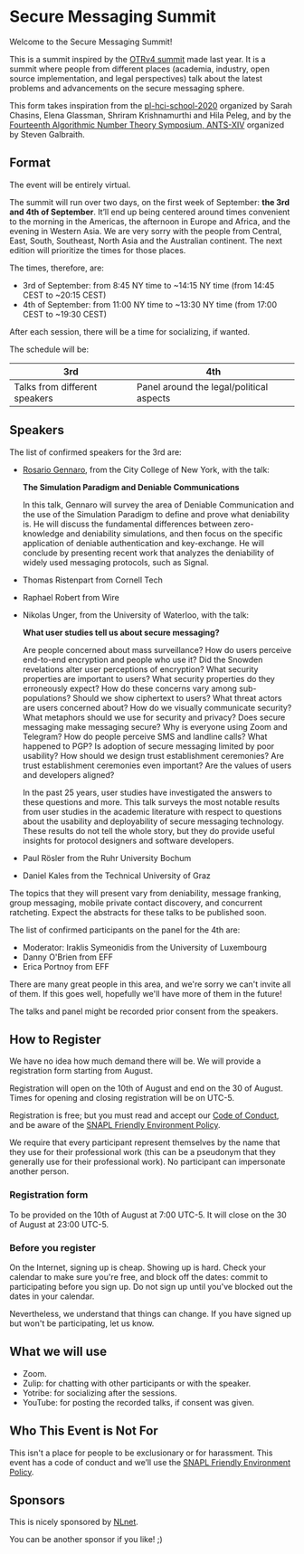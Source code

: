 # Secure Messaging Summit

Welcome to the Secure Messaging Summit!

This is a summit inspired by the [OTRv4 summit](https://petsymposium.org/2019/program.php)
made last year. It is a summit where people from different places
(academia, industry, open source implementation, and legal perspectives) talk
about the latest problems and advancements on the secure messaging sphere.

This form takes inspiration from the [pl-hci-school-2020](https://shriram.github.io/pl-hci-school-2020/)
organized by Sarah Chasins, Elena Glassman, Shriram Krishnamurthi and Hila Peleg,
and by the [Fourteenth Algorithmic Number Theory Symposium, ANTS-XIV](https://www.math.auckland.ac.nz/~sgal018/ANTS/index.html)
organized by Steven Galbraith.

## Format

The event will be entirely virtual.

The summit will run over two days, on the first week of September: **the 3rd and 4th of September**.
It’ll end up being centered around times convenient to the morning in the Americas,
the afternoon in Europe and Africa, and the evening in Western Asia. We are very
sorry with the people from Central, East, South, Southeast, North Asia and the
Australian continent. The next edition will prioritize the times for those
places.

The times, therefore, are:

* 3rd of September: from 8:45 NY time to ~14:15 NY time (from 14:45 CEST to ~20:15 CEST)
* 4th of September: from 11:00 NY time to ~13:30 NY time (from 17:00 CEST to ~19:30 CEST)

After each session, there will be a time for socializing, if wanted.

The schedule will be:

| 3rd                             | 4th                                        |
|---------------------------------|--------------------------------------------|
| Talks from different speakers   | Panel around the legal/political aspects   |

## Speakers

The list of confirmed speakers for the 3rd are:

* [Rosario Gennaro](https://www-cs.ccny.cuny.edu/~rosario/), from the City College of New York, with the talk:

  **The Simulation Paradigm and Deniable Communications**

  In this talk, Gennaro will survey the area of Deniable Communication and the
  use of the Simulation Paradigm to define and prove what deniability is. He will
  discuss the fundamental differences between zero-knowledge and deniability
  simulations, and then focus on the specific application of deniable
  authentication and key-exchange. He will conclude by presenting recent work
  that analyzes the deniability of widely used messaging protocols, such as
  Signal.

* Thomas Ristenpart from Cornell Tech
* Raphael Robert from Wire

* Nikolas Unger, from the University of Waterloo, with the talk:

  **What user studies tell us about secure messaging?**

  Are people concerned about mass surveillance? How do users perceive end-to-end
  encryption and people who use it? Did the Snowden revelations alter user
  perceptions of encryption? What security properties are important to users?
  What security properties do they erroneously expect? How do these concerns
  vary among sub-populations? Should we show ciphertext to users? What threat
  actors are users concerned about? How do we visually communicate security?
  What metaphors should we use for security and privacy? Does secure messaging
  make messaging secure? Why is everyone using Zoom and Telegram? How do people
  perceive SMS and landline calls? What happened to PGP? Is adoption of secure
  messaging limited by poor usability? How should we design trust establishment
  ceremonies? Are trust establishment ceremonies even important? Are the
  values of users and developers aligned?

  In the past 25 years, user studies have investigated the answers to these
  questions and more. This talk surveys the most notable results from user
  studies in the academic literature with respect to questions about the
  usability and deployability of secure messaging technology. These results do
  not tell the whole story, but they do provide useful insights for protocol
  designers and software developers.

* Paul Rösler from the Ruhr University Bochum

* Daniel Kales from the Technical University of Graz

The topics that they will present vary from deniability, message franking,
group messaging, mobile private contact discovery, and concurrent ratcheting.
Expect the abstracts for these talks to be published soon.

The list of confirmed participants on the panel for the 4th are:

* Moderator: Iraklis Symeonidis from the University of Luxembourg
* Danny O'Brien from EFF
* Erica Portnoy from EFF

There are many great people in this area, and we're sorry we can't invite all of
them. If this goes well, hopefully we'll have more of them in the future!

The talks and panel might be recorded prior consent from the speakers.

## How to Register

We have no idea how much demand there will be. We will provide a registration
form starting from August.

Registration will open on the 10th of August and end on the 30 of August. Times
for opening and closing registration will be on UTC-5.

Registration is free; but you must read and accept our [Code of Conduct](https://github.com/claucece/Secure-Messaging-Summit/blob/master/code-of-conduct.md), and be aware of the [SNAPL Friendly Environment Policy](https://snapl.org/2015/policy.html).

We require that every participant represent themselves by the name that they
use for their professional work (this can be a pseudonym that they generally
use for their professional work). No participant can impersonate another person.

### Registration form

To be provided on the 10th of August at 7:00 UTC-5. It will close on the 30 of
August at 23:00 UTC-5.

### Before you register

On the Internet, signing up is cheap. Showing up is hard. Check your calendar
to make sure you're free, and block off the dates: commit to participating
before you sign up. Do not sign up until you've blocked out the dates in your
calendar.

Nevertheless, we understand that things can change. If you have signed up but
won't be participating, let us know.

## What we will use

* Zoom.
* Zulip: for chatting with other participants or with the speaker.
* Yotribe: for socializing after the sessions.
* YouTube: for posting the recorded talks, if consent was given.

## Who This Event is Not For

This isn't a place for people to be exclusionary or for harassment. This event
has a code of conduct and we’ll use the [SNAPL Friendly Environment Policy](https://snapl.org/2015/policy.html).

## Sponsors

This is nicely sponsored by [NLnet](https://nlnet.nl/).

You can be another sponsor if you like! ;)
